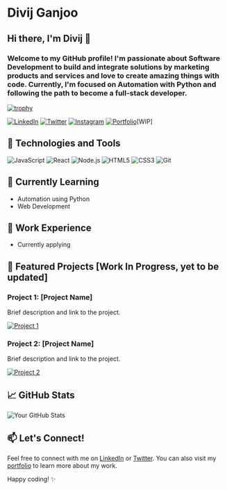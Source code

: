   # Divij Ganjoo
## Hi there, I'm Divij 👋

### Welcome to my GitHub profile! I'm passionate about Software Development to build and integrate solutions by marketing products and services and love to create amazing things with code. Currently, I'm focused on Automation with Python and following the path to become a full-stack developer.

[![trophy](https://github-profile-trophy.vercel.app/?username=divijg19&theme=onedark)](https://github.com/divijg19/github-profile-trophy)

[![LinkedIn](https://img.shields.io/badge/LinkedIn-Connect-blue)](https://www.linkedin.com/in/divij-ganjoo-18a03124b/)
[![Twitter](https://img.shields.io/badge/Twitter-Follow-black)](https://twitter.com/divij_597)
[![Instagram](https://img.shields.io/badge/Twitter-Follow-red)](https://www.instagram.com/d.vij_597/)
[![Portfolio](https://img.shields.io/badge/Portfolio-Visit-brightgreen)](https://sites.google.com/view/divij-ganjoo/home)[WIP]

## 🚀 Technologies and Tools

![JavaScript](https://img.shields.io/badge/-JavaScript-black?style=flat-square&logo=javascript)
![React](https://img.shields.io/badge/-React-blue?style=flat-square&logo=react)
![Node.js](https://img.shields.io/badge/-Node.js-green?style=flat-square&logo=node.js)
![HTML5](https://img.shields.io/badge/-HTML5-orange?style=flat-square&logo=html5)
![CSS3](https://img.shields.io/badge/-CSS3-purple?style=flat-square&logo=css3)
![Git](https://img.shields.io/badge/-Git-black?style=flat-square&logo=git)

## 🌱 Currently Learning

- Automation using Python
- Web Development

## 💼 Work Experience

- Currently applying

## 🌟 Featured Projects [Work In Progress, yet to be updated]

### Project 1: [Project Name]
Brief description and link to the project.

[![Project 1](https://via.placeholder.com/300)](https://github.com/your-username/project-1)

### Project 2: [Project Name]
Brief description and link to the project.

[![Project 2](https://via.placeholder.com/300)](https://github.com/your-username/project-2)

## 📈 GitHub Stats

![Your GitHub Stats](https://github-readme-stats.vercel.app/api?username=divijg19&show_icons=true&hide_title=true&hide=prs&count_private=true&theme=radical)

## 📫 Let's Connect!

Feel free to connect with me on [LinkedIn](https://www.linkedin.com/in/divij-ganjoo-18a03124b//) or [Twitter](https://twitter.com/divij_597). You can also visit my [portfolio](https://sites.google.com/view/divij-ganjoo/home) to learn more about my work.

Happy coding! ✨

<!---
divijg19/divijg19 is a ✨ special ✨ repository because its `README.md` (this file) appears on your GitHub profile.
You can click the Preview link to take a look at your changes.
--->
